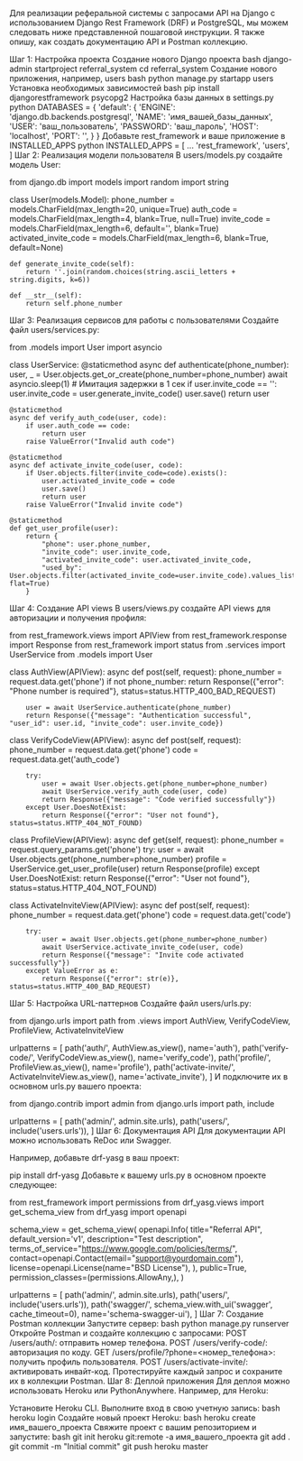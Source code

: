 Для реализации реферальной системы с запросами API на Django с использованием Django Rest Framework (DRF) и PostgreSQL, мы можем следовать ниже представленной пошаговой инструкции. Я также опишу, как создать документацию API и Postman коллекцию.

Шаг 1: Настройка проекта
Создание нового Django проекта bash django-admin startproject referral_system cd referral_system
Создание нового приложения, например, users bash python manage.py startapp users
Установка необходимых зависимостей bash pip install djangorestframework psycopg2
Настройка базы данных в settings.py python DATABASES = { 'default': { 'ENGINE': 'django.db.backends.postgresql', 'NAME': 'имя_вашей_базы_данных', 'USER': 'ваш_пользователь', 'PASSWORD': 'ваш_пароль', 'HOST': 'localhost', 'PORT': '', } }
Добавьте rest_framework и ваше приложение в INSTALLED_APPS python INSTALLED_APPS = [ ... 'rest_framework', 'users', ]
Шаг 2: Реализация модели пользователя
В users/models.py создайте модель User:

from django.db import models
import random
import string

class User(models.Model):
    phone_number = models.CharField(max_length=20, unique=True)
    auth_code = models.CharField(max_length=4, blank=True, null=True)
    invite_code = models.CharField(max_length=6, default='', blank=True)
    activated_invite_code = models.CharField(max_length=6, blank=True, default=None)
    
    def generate_invite_code(self):
        return ''.join(random.choices(string.ascii_letters + string.digits, k=6))

    def __str__(self):
        return self.phone_number
Шаг 3: Реализация сервисов для работы с пользователями
Создайте файл users/services.py:

from .models import User
import asyncio

class UserService:
    @staticmethod
    async def authenticate(phone_number):
        user, _ = User.objects.get_or_create(phone_number=phone_number)
        await asyncio.sleep(1)  # Имитация задержки в 1 сек
        if user.invite_code == '':
            user.invite_code = user.generate_invite_code()
            user.save()
        return user

    @staticmethod
    async def verify_auth_code(user, code):
        if user.auth_code == code:
            return user
        raise ValueError("Invalid auth code")

    @staticmethod
    async def activate_invite_code(user, code):
        if User.objects.filter(invite_code=code).exists():
            user.activated_invite_code = code
            user.save()
            return user
        raise ValueError("Invalid invite code")

    @staticmethod
    def get_user_profile(user):
        return {
            "phone": user.phone_number,
            "invite_code": user.invite_code,
            "activated_invite_code": user.activated_invite_code,
            "used_by": User.objects.filter(activated_invite_code=user.invite_code).values_list('phone_number', flat=True)
        }
Шаг 4: Создание API views
В users/views.py создайте API views для авторизации и получения профиля:

from rest_framework.views import APIView
from rest_framework.response import Response
from rest_framework import status
from .services import UserService
from .models import User

class AuthView(APIView):
    async def post(self, request):
        phone_number = request.data.get('phone')
        if not phone_number:
            return Response({"error": "Phone number is required"}, status=status.HTTP_400_BAD_REQUEST)

        user = await UserService.authenticate(phone_number)
        return Response({"message": "Authentication successful", "user_id": user.id, "invite_code": user.invite_code})

class VerifyCodeView(APIView):
    async def post(self, request):
        phone_number = request.data.get('phone')
        code = request.data.get('auth_code')
        
        try:
            user = await User.objects.get(phone_number=phone_number)
            await UserService.verify_auth_code(user, code)
            return Response({"message": "Code verified successfully"})
        except User.DoesNotExist:
            return Response({"error": "User not found"}, status=status.HTTP_404_NOT_FOUND)

class ProfileView(APIView):
    async def get(self, request):
        phone_number = request.query_params.get('phone')
        try:
            user = await User.objects.get(phone_number=phone_number)
            profile = UserService.get_user_profile(user)
            return Response(profile)
        except User.DoesNotExist:
            return Response({"error": "User not found"}, status=status.HTTP_404_NOT_FOUND)

class ActivateInviteView(APIView):
    async def post(self, request):
        phone_number = request.data.get('phone')
        code = request.data.get('code')
        
        try:
            user = await User.objects.get(phone_number=phone_number)
            await UserService.activate_invite_code(user, code)
            return Response({"message": "Invite code activated successfully"})
        except ValueError as e:
            return Response({"error": str(e)}, status=status.HTTP_400_BAD_REQUEST)
Шаг 5: Настройка URL-паттернов
Создайте файл users/urls.py:

from django.urls import path
from .views import AuthView, VerifyCodeView, ProfileView, ActivateInviteView

urlpatterns = [
    path('auth/', AuthView.as_view(), name='auth'),
    path('verify-code/', VerifyCodeView.as_view(), name='verify_code'),
    path('profile/', ProfileView.as_view(), name='profile'),
    path('activate-invite/', ActivateInviteView.as_view(), name='activate_invite'),
]
И подключите их в основном urls.py вашего проекта:

from django.contrib import admin
from django.urls import path, include

urlpatterns = [
    path('admin/', admin.site.urls),
    path('users/', include('users.urls')),
]
Шаг 6: Документация API
Для документации API можно использовать ReDoc или Swagger.

Например, добавьте drf-yasg в ваш проект:

pip install drf-yasg
Добавьте к вашему urls.py в основном проекте следующее:

from rest_framework import permissions
from drf_yasg.views import get_schema_view
from drf_yasg import openapi

schema_view = get_schema_view(
    openapi.Info(
        title="Referral API",
        default_version='v1',
        description="Test description",
        terms_of_service="https://www.google.com/policies/terms/",
        contact=openapi.Contact(email="support@yourdomain.com"),
        license=openapi.License(name="BSD License"),
    ),
    public=True,
    permission_classes=(permissions.AllowAny,),
)

urlpatterns = [
    path('admin/', admin.site.urls),
    path('users/', include('users.urls')),
    path('swagger/', schema_view.with_ui('swagger', cache_timeout=0), name='schema-swagger-ui'),
]
Шаг 7: Создание Postman коллекции
Запустите сервер: bash python manage.py runserver
Откройте Postman и создайте коллекцию с запросами:
POST /users/auth/: отправить номер телефона.
POST /users/verify-code/: авторизация по коду.
GET /users/profile/?phone=<номер_телефона>: получить профиль пользователя.
POST /users/activate-invite/: активировать инвайт-код.
Протестируйте каждый запрос и сохраните их в коллекции Postman.
Шаг 8: Деплой приложения
Для деплоя можно использовать Heroku или PythonAnywhere. Например, для Heroku:

Установите Heroku CLI.
Выполните вход в свою учетную запись: bash heroku login
Создайте новый проект Heroku: bash heroku create имя_вашего_проекта
Свяжите проект с вашим репозиторием и запустите: bash git init heroku git:remote -a имя_вашего_проекта git add . git commit -m "Initial commit" git push heroku master
